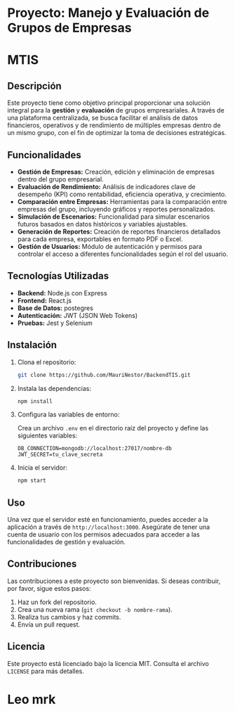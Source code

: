 # Proyecto: Manejo y Evaluación de Grupos de Empresas

# MTIS

## Descripción

Este proyecto tiene como objetivo principal proporcionar una solución integral para la **gestión** y **evaluación** de grupos empresariales. A través de una plataforma centralizada, se busca facilitar el análisis de datos financieros, operativos y de rendimiento de múltiples empresas dentro de un mismo grupo, con el fin de optimizar la toma de decisiones estratégicas.

## Funcionalidades

- **Gestión de Empresas:** Creación, edición y eliminación de empresas dentro del grupo empresarial.
- **Evaluación de Rendimiento:** Análisis de indicadores clave de desempeño (KPI) como rentabilidad, eficiencia operativa, y crecimiento.
- **Comparación entre Empresas:** Herramientas para la comparación entre empresas del grupo, incluyendo gráficos y reportes personalizados.
- **Simulación de Escenarios:** Funcionalidad para simular escenarios futuros basados en datos históricos y variables ajustables.
- **Generación de Reportes:** Creación de reportes financieros detallados para cada empresa, exportables en formato PDF o Excel.
- **Gestión de Usuarios:** Módulo de autenticación y permisos para controlar el acceso a diferentes funcionalidades según el rol del usuario.

## Tecnologías Utilizadas

- **Backend:** Node.js con Express
- **Frontend:** React.js
- **Base de Datos:** postegres
- **Autenticación:** JWT (JSON Web Tokens)
- **Pruebas:** Jest y Selenium

## Instalación

1. Clona el repositorio:

   ```bash
   git clone https://github.com/MauriNestor/BackendTIS.git
   ```

2. Instala las dependencias:

   ```bash
   npm install
   ```

3. Configura las variables de entorno:

   Crea un archivo `.env` en el directorio raíz del proyecto y define las siguientes variables:

   ```
   DB_CONNECTION=mongodb://localhost:27017/nombre-db
   JWT_SECRET=tu_clave_secreta
   ```

4. Inicia el servidor:

   ```bash
   npm start
   ```

## Uso

Una vez que el servidor esté en funcionamiento, puedes acceder a la aplicación a través de `http://localhost:3000`. Asegúrate de tener una cuenta de usuario con los permisos adecuados para acceder a las funcionalidades de gestión y evaluación.

## Contribuciones

Las contribuciones a este proyecto son bienvenidas. Si deseas contribuir, por favor, sigue estos pasos:

1. Haz un fork del repositorio.
2. Crea una nueva rama (`git checkout -b nombre-rama`).
3. Realiza tus cambios y haz commits.
4. Envía un pull request.

## Licencia

Este proyecto está licenciado bajo la licencia MIT. Consulta el archivo `LICENSE` para más detalles.

# Leo mrk
